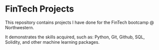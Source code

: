 # FinTech Projects


This repository contains projects I have done for the FinTech bootcamp @ Northwestern. 

It demonstrates the skills acquired, such as: Python, Git, Github, SQL, Solidity, and other machine learning packages. 
